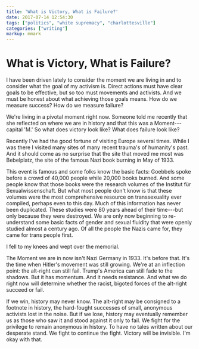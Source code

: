 ```yaml
---
title: 'What is Victory, What is Failure?'
date: 2017-07-14 12:54:30
tags: ["politics", "white supremacy", "charlottesville"]
categories: ["writing"]
markup: mmark
---
```


# What is Victory, What is Failure?

I have been driven lately to consider the moment we are living in and to consider what the goal of my activism is. Direct actions must have clear goals to be effective, but so too must movements and activists. And we must be honest about what achieving those goals means. How do we measure success? How do we measure failure?

We're living in a pivotal moment right now. Someone told me recently that she reflected on where we are in history and that this was a Moment---capital 'M.' So what does victory look like? What does failure look like?

Recently I've had the good fortune of visiting Europe several times. While I was there I visited many sites of many recent trauma's of humanity's past. And it should come as no surprise that the site that moved me most was Bebelplatz, the site of the famous Nazi book burning in May of 1933.

This event is famous and some folks know the basic facts: Goebbels spoke before a crowd of 40,000 people while 20,000 books burned. And some people know that those books were the research volumes of the Institut für Sexualwissenschaft. But what most people don't know is that these volumes were the most comprehensive resource on transsexuality ever compiled, perhaps even to this day. Much of this information has never been duplicated. These studies were 80 years ahead of their time---but only because they were destroyed. We are only now beginning to re-understand some basic facts of gender and sexual fluidity that were openly studied almost a century ago. Of all the people the Nazis came for, they came for trans people first.

I fell to my knees and wept over the memorial.

The Moment we are in now isn't Nazi Germany in 1933. It's before that. It's the time when Hitler's movement was still growing. We're at an inflection point: the alt-right can still fail. Trump's America can still fade to the shadows. But it has momentum. And it needs resistance. And what we do right now will determine whether the racist, bigoted forces of the alt-right succeed or fail.

If we win, history may never know. The alt-right may be consigned to a footnote in history, the hard-fought successes of small, anonymous activists lost in the noise. But if we lose, history may eventually remember us as those who saw it and stood against it only to fail. We fight for the privilege to remain anonymous in history. To have no tales written about our desperate stand. We fight to continue the fight. Victory will be invisible. I'm okay with that.
